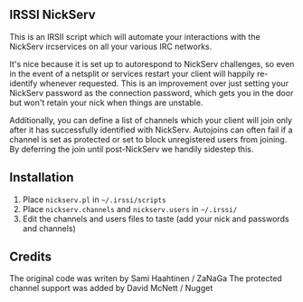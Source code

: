 ## IRSSI NickServ ##

This is an IRSII script which will automate your interactions with the NickServ
ircservices on all your various IRC networks.

It's nice because it is set up to autorespond to NickServ challenges, so even
in the event of a netsplit or services restart your client will happily
re-identify whenever requested.  This is an improvement over just setting your
NickServ password as the connection password, which gets you in the door but
won't retain your nick when things are unstable.

Additionally, you can define a list of channels which your client will join
only after it has successfully identified with NickServ.  Autojoins can often
fail if a channel is set as protected or set to block unregistered users from
joining.  By deferring the join until post-NickServ we handily sidestep this.

## Installation ##

1. Place `nickserv.pl` in `~/.irssi/scripts`
2. Place `nickserv.channels` and `nickserv.users` in `~/.irssi/`
3. Edit the channels and users files to taste (add your nick and passwords and
   channels)

## Credits ##

The original code was writen by Sami Haahtinen / ZaNaGa
The protected channel support was added by David McNett / Nugget
